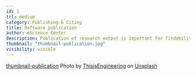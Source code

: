 ```yaml
---
id: 1
trl: medium
category: Publishing & Citing
title: Software publication
author: eScience Center
description: Publication of research output is important for findability and reusability, but how does that work for software?
thumbnail: "thumbnail-publication.jpg"
visibility: visible
---
```


[thumbnail-publication](https://unsplash.com/photos/man-in-blue-and-white-checkered-button-up-shirt-sitting-beside-man-in-yellow-shirt-t4qI2IDcL5s?utm_content=creditShareLink&utm_medium=referral&utm_source=unsplash)
Photo by <a href="https://unsplash.com/@thisisengineering?utm_content=creditCopyText&utm_medium=referral&utm_source=unsplash">ThisisEngineering</a> on <a href="https://unsplash.com/photos/man-in-blue-and-white-checkered-button-up-shirt-sitting-beside-man-in-yellow-shirt-t4qI2IDcL5s?utm_content=creditCopyText&utm_medium=referral&utm_source=unsplash">Unsplash</a>


